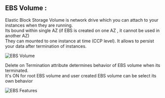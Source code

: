 ## EBS Volume :
  Elastic Block Storage Volume is network drive which you can attach to your instances when they are running.<br>
  Its bound within single AZ (if EBS is created on one AZ , it cannot be used in another AZ)<br>
  They can mounted to one instance at time (CCP level). It allows to persist your data after termination of instances.<br>

![EBS Volume]()

Delete on Termination attribute determines behavior of EBS volume when its terminated.<br>
It's ON for root EBS volume and user created EBS volume can be select its own behavior<br> 

![EBS Features]()

